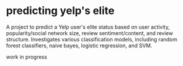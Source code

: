 # predicting yelp's elite 
A project to predict a Yelp user's elite status based on user activity, popularity/social network size, review sentiment/content, and review structure. Investigates various classification models, including random forest classifiers, naive bayes, logistic regression, and SVM. 

work in progress

